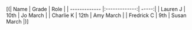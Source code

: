 [(| Name        | Grade           | Role  |
| ------------- |:-------------:| -----:|
| Lauren J      | 10th | Jo March |
| Charlie K      | 12th      |   Amy March |
| Fredrick C | 9th     |    Susan March |)]
